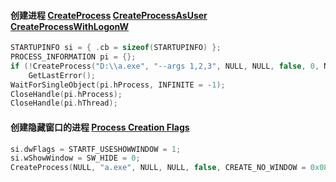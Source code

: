#### 创建进程 [CreateProcess](https://docs.microsoft.com/en-us/windows/win32/api/processthreadsapi/nf-processthreadsapi-createprocessa) [CreateProcessAsUser](https://docs.microsoft.com/en-us/windows/win32/api/processthreadsapi/nf-processthreadsapi-createprocessasusera) [CreateProcessWithLogonW](https://docs.microsoft.com/en-us/windows/win32/api/winbase/nf-winbase-createprocesswithlogonw)

```cpp
STARTUPINFO si = { .cb = sizeof(STARTUPINFO) };
PROCESS_INFORMATION pi = {};
if (!CreateProcess("D:\\a.exe", "--args 1,2,3", NULL, NULL, false, 0, NULL, NULL, &si, &pi))
    GetLastError();
WaitForSingleObject(pi.hProcess, INFINITE = -1);
CloseHandle(pi.hProcess);
CloseHandle(pi.hThread);
```

#### 创建隐藏窗口的进程 [Process Creation Flags](https://docs.microsoft.com/en-us/windows/win32/procthread/process-creation-flags)

```cpp
si.dwFlags = STARTF_USESHOWWINDOW = 1;
si.wShowWindow = SW_HIDE = 0;
CreateProcess(NULL, "a.exe", NULL, NULL, false, CREATE_NO_WINDOW = 0x08000000, NULL, NULL, &si, &pi)
```
